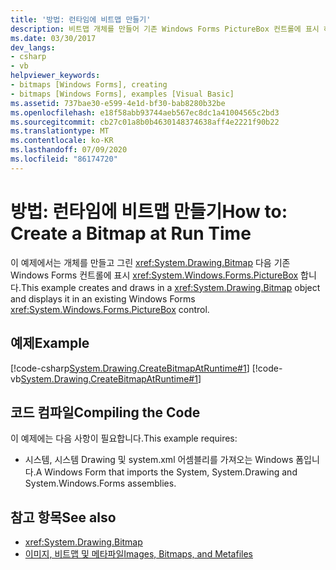 ```yaml
---
title: '방법: 런타임에 비트맵 만들기'
description: 비트맵 개체를 만들어 기존 Windows Forms PictureBox 컨트롤에 표시 하는 방법에 대해 알아봅니다.
ms.date: 03/30/2017
dev_langs:
- csharp
- vb
helpviewer_keywords:
- bitmaps [Windows Forms], creating
- bitmaps [Windows Forms], examples [Visual Basic]
ms.assetid: 737bae30-e599-4e1d-bf30-bab8280b32be
ms.openlocfilehash: e18f58abb93744aeb567ec8dc1a41004565c2bd3
ms.sourcegitcommit: cb27c01a8b0b4630148374638aff4e2221f90b22
ms.translationtype: MT
ms.contentlocale: ko-KR
ms.lasthandoff: 07/09/2020
ms.locfileid: "86174720"
---
```

# <a name="how-to-create-a-bitmap-at-run-time"></a><span data-ttu-id="b6cec-103">방법: 런타임에 비트맵 만들기</span><span class="sxs-lookup"><span data-stu-id="b6cec-103">How to: Create a Bitmap at Run Time</span></span>
<span data-ttu-id="b6cec-104">이 예제에서는 개체를 만들고 그린 <xref:System.Drawing.Bitmap> 다음 기존 Windows Forms 컨트롤에 표시 <xref:System.Windows.Forms.PictureBox> 합니다.</span><span class="sxs-lookup"><span data-stu-id="b6cec-104">This example creates and draws in a <xref:System.Drawing.Bitmap> object and displays it in an existing Windows Forms <xref:System.Windows.Forms.PictureBox> control.</span></span>  
  
## <a name="example"></a><span data-ttu-id="b6cec-105">예제</span><span class="sxs-lookup"><span data-stu-id="b6cec-105">Example</span></span>  
 [!code-csharp[System.Drawing.CreateBitmapAtRuntime#1](~/samples/snippets/csharp/VS_Snippets_Winforms/System.Drawing.CreateBitmapAtRuntime/CS/Form1.cs#1)]
 [!code-vb[System.Drawing.CreateBitmapAtRuntime#1](~/samples/snippets/visualbasic/VS_Snippets_Winforms/System.Drawing.CreateBitmapAtRuntime/VB/Form1.vb#1)]  
  
## <a name="compiling-the-code"></a><span data-ttu-id="b6cec-106">코드 컴파일</span><span class="sxs-lookup"><span data-stu-id="b6cec-106">Compiling the Code</span></span>  
 <span data-ttu-id="b6cec-107">이 예제에는 다음 사항이 필요합니다.</span><span class="sxs-lookup"><span data-stu-id="b6cec-107">This example requires:</span></span>  
  
- <span data-ttu-id="b6cec-108">시스템, 시스템 Drawing 및 system.xml 어셈블리를 가져오는 Windows 폼입니다.</span><span class="sxs-lookup"><span data-stu-id="b6cec-108">A Windows Form that imports the System, System.Drawing and System.Windows.Forms assemblies.</span></span>  
  
## <a name="see-also"></a><span data-ttu-id="b6cec-109">참고 항목</span><span class="sxs-lookup"><span data-stu-id="b6cec-109">See also</span></span>

- <xref:System.Drawing.Bitmap>
- [<span data-ttu-id="b6cec-110">이미지, 비트맵 및 메타파일</span><span class="sxs-lookup"><span data-stu-id="b6cec-110">Images, Bitmaps, and Metafiles</span></span>](images-bitmaps-and-metafiles.md)

